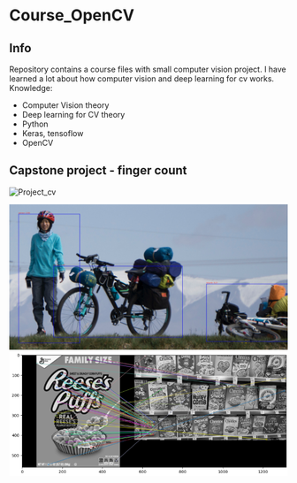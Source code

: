 ﻿# Course_OpenCV

## Info

Repository contains a course files with small computer vision project. I have learned a lot about how computer vision and deep learning for cv works.
Knowledge:
- Computer Vision theory
- Deep learning for CV theory
- Python
- Keras, tensoflow
- OpenCV

## Capstone project - finger count

![Project_cv](https://user-images.githubusercontent.com/81649868/226215326-531ff46c-5399-4cd0-8ee2-e4c5bb122ae2.gif)

<p align='center'>
<img src="OpenCV_Course.png" />
<img src="OpenCV_Course2.png"  />
</p>


